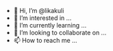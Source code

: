 - 👋 Hi, I’m @likakuli
- 👀 I’m interested in ...
- 🌱 I’m currently learning ...
- 💞️ I’m looking to collaborate on ...
- 📫 How to reach me ...

<!---
likakuli/likakuli is a ✨ special ✨ repository because its `README.md` (this file) appears on your GitHub profile.
You can click the Preview link to take a look at your changes.
--->
